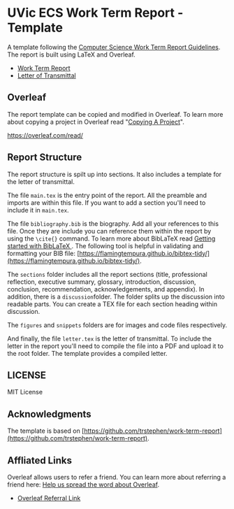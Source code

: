 # UVic ECS Work Term Report - Template

A template following the [Computer Science Work Term Report Guidelines](./admin/computer-science-work-term-report-guidelines.pdf). The report is built using LaTeX and Overleaf.

- [Work Term Report](./work-term-report.pdf)
- [Letter of Transmittal](./letter.pdf)

## Overleaf

The report template can be copied and modified in Overleaf. To learn more about copying a project in Overleaf read "[Copying A Project](https://www.overleaf.com/learn/how-to/Copying_a_project)".

https://overleaf.com/read/

## Report Structure

The report structure is spilt up into sections. It also includes a template for the letter of transmittal.

The file `main.tex` is the entry point of the report. All the preamble and imports are within this file. If you want to add a section you'll need to include it in `main.tex`.

The file `bibliography.bib` is the biography. Add all your references to this file. Once they are include you can reference them within the report by using the `\cite{}` command. To learn more about BibLaTeX read [Getting started with BibLaTeX
](https://www.overleaf.com/learn/latex/Articles/Getting_started_with_BibLaTeX). The following tool is helpful in validating and formatting your BIB file: [https://flamingtempura.github.io/bibtex-tidy/](https://flamingtempura.github.io/bibtex-tidy/).

The `sections` folder includes all the report sections (title, professional reflection, executive summary, glossary, introduction, discussion, conclusion, recommendation, acknowledgements, and appendix). In addition, there is a `discussion`folder. The folder splits up the discussion into readable parts. You can create a TEX file for each section heading within discussion.

The `figures` and `snippets` folders are for images and code files respectively.

And finally, the file `letter.tex` is the letter of transmittal. To include the letter in the report you'll need to compile the file into a PDF and upload it to the root folder. The template provides a compiled letter.

## LICENSE

MIT License

## Acknowledgments

The template is based on [https://github.com/trstephen/work-term-report](https://github.com/trstephen/work-term-report).

## Affliated Links

Overleaf allows users to refer a friend. You can learn more about referring a friend here: [Help us spread the word about Overleaf](https://www.overleaf.com/user/bonus).

- [Overleaf Referral Link](https://www.overleaf.com?r=CxCY1gVMJzbSHx3j&rm=d&rs=b
)
